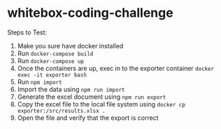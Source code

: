 # whitebox-coding-challenge

Steps to Test:

1. Make you sure have docker installed
2. Run `docker-compose build`
3. Run `docker-compose up`
4. Once the containers are up, exec in to the exporter container `docker exec -it exporter bash`
5. Run `npm import`
6. Import the data using `npm run import`
7. Generate the excel document using `npm run export`
8. Copy the excel file to the local file system using `docker cp exporter:/src/results.xlsx .`
9. Open the file and verify that the export is correct
